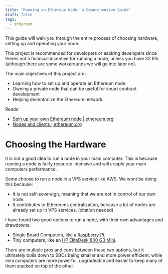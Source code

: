 ```yaml
---
title: "Running an Ethereum Node: a Comprehensive Guide"
draft: false
tags:
  - ethereum
---
```

This guide will walk you through the entire process of choosing hardware, setting up and operating your node.

This project is recommended for developers or aspiring developers since theres not a financial incentive for running a node, unless you have 32 Eth (although there are some workarounds we will go into later on).

The main objectives of this project are:

- Learning how to set up and operate an Ethereum node
- Owning a private node that can be useful for smart contract development
- Helping decentralize the Ethereum network

Reads:
- [Spin up your own Ethereum node | ethereum.org](https://ethereum.org/en/developers/docs/nodes-and-clients/run-a-node/)
- [Nodes and clients | ethereum.org](https://ethereum.org/en/developers/docs/nodes-and-clients/)

# Choosing the Hardware

It is not a good idea to run a node in your main computer. This is because running a node is fairly resource intensive and will cripple your main computers performance.

Some choose to run a node in a VPS service like AWS. We wont be doing this because:
- It is not self-sovereign, meaning that we are not in control of our own node.
- It contributes to Ethereums centralization, because a lot of nodes are already set up in VPS services. (citation needed)

I have found two good options to run a node, with their own advantages and drawdowns:
- Single Board Computers, like a [Raspberry Pi](https://www.raspberrypi.com/).
- Tiny computers, like an [HP EliteDesk 800 G3 Mini](https://support.hp.com/us-en/document/c05371240).

There are multiple pros and cons between these two options, but it ultimately boils down to SBCs being smaller and more power efficient, while mini computers are more powerful, upgradeable and easier to keep many of them stacked on top of the other.


